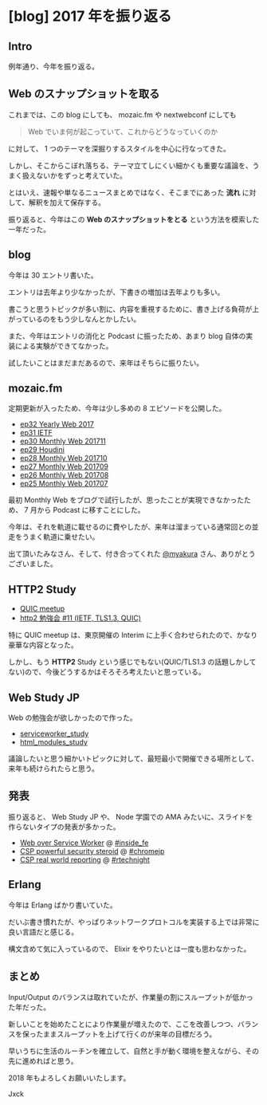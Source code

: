 # [blog] 2017 年を振り返る

## Intro

例年通り、今年を振り返る。


## Web のスナップショットを取る

これまでは、この blog にしても、 mozaic.fm や nextwebconf にしても

> Web でいま何が起こっていて、これからどうなっていくのか

に対して、 1 つのテーマを深掘りするスタイルを中心に行なってきた。

しかし、そこからこぼれ落ちる、テーマ立てしにくい細かくも重要な議論を、うまく扱えないかをずっと考えていた。

とはいえ、速報や単なるニュースまとめではなく、そこまでにあった **流れ** に対して、解釈を加えて保存する。

振り返ると、今年はこの **Web のスナップショットをとる** という方法を模索した一年だった。


## blog

今年は 30 エントリ書いた。

エントリは去年より少なかったが、下書きの増加は去年よりも多い。

書こうと思うトピックが多い割に、内容を重視するために、書き上げる負荷が上がっているのをもう少しなんとかしたい。

また、今年はエントリの消化と Podcast に振ったため、あまり blog 自体の実装による実験ができてなかった。

試したいことはまだまだあるので、来年はそちらに振りたい。


## mozaic.fm

定期更新が入ったため、今年は少し多めの 8 エピソードを公開した。

- [ep32 Yearly Web 2017](https://mozaic.fm/episodes/32/yearly-web-2017.html)
- [ep31 IETF](https://mozaic.fm/episodes/31/ietf.html)
- [ep30 Monthly Web 201711](https://mozaic.fm/episodes/30/monthly-web-201711.html)
- [ep29 Houdini](https://mozaic.fm/episodes/29/houdini.html)
- [ep28 Monthly Web 201710](https://mozaic.fm/episodes/28/monthly-web-201710.html)
- [ep27 Monthly Web 201709](https://mozaic.fm/episodes/27/monthly-web-201709.html)
- [ep26 Monthly Web 201708](https://mozaic.fm/episodes/26/monthly-web-201708.html)
- [ep25 Monthly Web 201707](https://mozaic.fm/episodes/25/monthly-web-201707.html)

最初 Monthly Web をブログで試行したが、思ったことが実現できなかったため、 7 月から Podcast に移すことにした。

今年は、それを軌道に載せるのに費やしたが、来年は溜まっている通常回との並走をうまく軌道に乗せたい。

出て頂いたみなさん、そして、付き合ってくれた [@myakura](https://twitter.com/myakura) さん、ありがとうございました。


## HTTP2 Study

- [QUIC meetup](https://http2study.connpass.com/event/48577/)
- [http2 勉強会 \#11 \(IETF, TLS1\.3, QUIC\)](https://http2study.connpass.com/event/63998/)

特に QUIC meetup は、東京開催の Interim に上手く合わせられたので、かなり豪華な内容となった。

しかし、もう **HTTP2** Study という感じでもない(QUIC/TLS1.3 の話題しかしてない)ので、今後どうするかはそろそろ考えたいと思っている。


## Web Study JP

Web の勉強会が欲しかったので作った。

- [serviceworker\_study](https://web-study.connpass.com/event/65267/)
- [html\_modules\_study](https://web-study.connpass.com/event/65267/)

議論したいと思う細かいトピックに対して、最短最小で開催できる場所として、来年も続けられたらと思う。


## 発表

振り返ると、 Web Study JP や、 Node 学園での AMA みたいに、スライドを作らないタイプの発表が多かった。

- [Web over Service Worker](https://speakerdeck.com/jxck/web-over-serviceworker) @ [\#inside\_fe](http://inside-frontend.com/)
- [CSP powerful security steroid](https://speakerdeck.com/jxck/csp-a-powerful-security-steroid) @ [\#chromejp](https://developers-jp.googleblog.com/2017/01/chrome-tech-talk-night-9.html)
- [CSP real world reporting](https://speakerdeck.com/jxck/csp-and-real-world-reporting) @ [\#rtechnight](https://atnd.org/events/85028)


## Erlang

今年は Erlang ばかり書いていた。

だいぶ書き慣れたが、やっぱりネットワークプロトコルを実装する上では非常に良い言語だと感じる。

構文含めて気に入っているので、 Elixir をやりたいとは一度も思わなかった。


## まとめ

Input/Output のバランスは取れていたが、作業量の割にスループットが低かった年だった。

新しいことを始めたことにより作業量が増えたので、ここを改善しつつ、バランスを保ったままスループットを上げて行くのが来年の目標だろう。

早いうちに生活のルーチンを確立して、自然と手が動く環境を整えながら、その先に進めればと思う。

2018 年もよろしくお願いいたします。


Jxck
